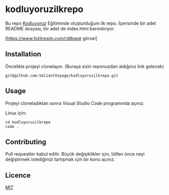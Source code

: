 # kodluyoruzilkrepo
Bu repo [Kodluyoruz](https://www.kodluyoruz.org/)  Eğitiminde oluşturduğum ilk repo. İçerisinde bir adet README dosyası, bir adet de index.html barındırıyor.

[https://www.hizliresim.com/rdtbwqt görsel]

## Installation

Öncelikle projeyi clonelayın. (Buraya sizin reponuzdan aldığınız link gelecek)

```
git@github.com:ValiantVoyage/kodluyoruzilkrepo.git
```





## Usage

Projeyi cloneladıktan sonra Visual Studio Code programında açınız.

Linux için:

```linux
cd kodluyoruzilkrepo
code .
```

## Contributing

Pull requestler kabul edilir. Büyük değişiklikler için, lütfen önce neyi değiştirmek istediğinizi tartışmak için bir konu açınız.



## Licence

[MIT](https://choosealicense.com/licenses/mit/)
